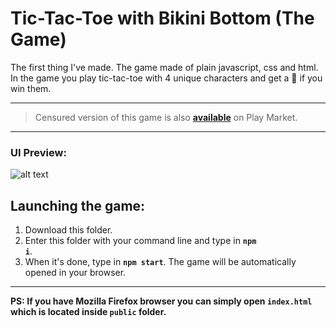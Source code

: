 # Tic-Tac-Toe with Bikini Bottom (The Game)

The first thing I've made. The game made of plain javascript, css and html. In the game you play tic-tac-toe with 4 unique characters and get a :pineapple: if you win them.

<hr/>
<blockquote>
Censured version of this game is also <a href="https://play.google.com/store/apps/details?id=com.tica_tac_toe_with_censured_censured"><b>available</b></a> on Play Market.
</blockquote>
<hr/>

<h3>UI Preview:</h3>

![alt text](http://i102.fastpic.ru/big/2018/0129/7c/61fa578ed8c6c14ae10fe3b178dfb47c.jpg)

<h2>Launching the game:</h2>

1. Download this folder.
2. Enter this folder with your command line and type in <code><b>npm i</b></code>.
3. When it's done, type in <code><b>npm start</b></code>. The game will be automatically opened in your browser.

<hr/>

<strong>PS: If you have Mozilla Firefox browser you can simply open <code>index.html</code> which is located inside <code>public</code> folder.</strong>

